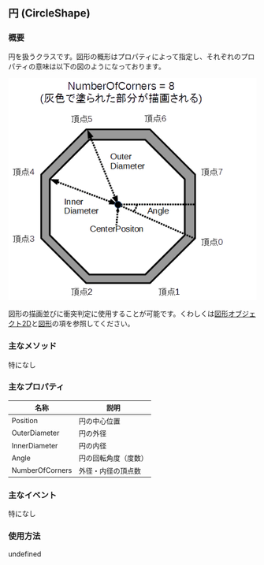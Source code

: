 ## 円 (CircleShape)

### 概要

円を扱うクラスです。図形の概形はプロパティによって指定し、それぞれのプロパティの意味は以下の図のようになっております。

![円](img/CircleShape.png)

図形の描画並びに衝突判定に使用することが可能です。くわしくは[図形オブジェクト2D](../2D/GeometryObject2D.md)と[図形](./Shape.md)の項を参照してください。

### 主なメソッド

特になし

### 主なプロパティ

| 名称 | 説明 |
|---|---|
| Position | 円の中心位置 |
| OuterDiameter | 円の外径 |
| InnerDiameter | 円の内径 |
| Angle | 円の回転角度（度数）|
| NumberOfCorners | 外径・内径の頂点数 |

### 主なイベント

特になし

### 使用方法

undefined